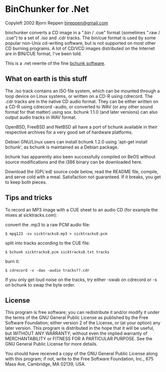 ﻿# BinChunker for .Net

Copyleft 2002 Bjorn Reppen <bjreppen@gmail.com>

binchunker converts a CD image in a ".bin / .cue" format (sometimes ".raw / .cue") to a set of .iso and .cdr tracks. The bin/cue format is used by some popular non-Unix cd-writing software, but is not supported on most other CD burning programs. A lot of CD/VCD images distributed on the Internet are in BIN/CUE format, I've been told.

This is a .net rewrite of the fine [bchunk software](http://he.fi/bchunk/).

## What on earth is this stuff

The .iso track contains an ISO file system, which can be mounted through a loop device on Linux systems, or written on a CD-R using cdrecord. The .cdr tracks are in the native CD audio format. They can be either written on a CD-R using cdrecord -audio, or converted to WAV (or any other sound format for that matter) using sox. bchunk 1.1.0 (and later versions) can also output audio tracks in WAV format.

OpenBSD, FreeBSD and NetBSD all have a port of bchunk available in their respective archives for a very good set of hardware platforms.

Debian GNU/Linux users can install bchunk 1.2.0 using 'apt-get install bchunk', as bchunk is maintained as a Debian package.

bchunk has apparently also been successfully compiled on BeOS without source modifications and the i386 binary can be downloaded here.

Download the (GPL'ed) source code below, read the README file, compile, and serve cold with a meal. Satisfaction not guaranteed. If it breaks, you get to keep both pieces.

## Tips and tricks

To record an MP3 image with a CUE sheet to an audio CD (for example the mixes at sicktracks.com):

convert the .mp3 to a raw PCM audio file:

`$ mpg123 -sv sicktracks8.mp3 > sicktracks8.pcm`

split into tracks according to the CUE file:

`$ bchunk sicktracks8.pcm sicktracks8.txt tracks`

burn it:

`$ cdrecord -v -dao -audio tracks??.cdr`

If you only get loud noise on the tracks, try either -swab on cdrecord or -s on bchunk to swap the byte order.

## License

This program is free software; you can redistribute it and/or modify it under the terms of the GNU General Public License as published by the Free Software Foundation; either version 2 of the License, or (at your option) any later version.
This program is distributed in the hope that it will be useful, but WITHOUT ANY WARRANTY; without even the implied warranty of MERCHANTABILITY or FITNESS FOR A PARTICULAR PURPOSE. See the GNU General Public License for more details.

You should have received a copy of the GNU General Public License along with this program; if not, write to the Free Software Foundation, Inc., 675 Mass Ave, Cambridge, MA 02139, USA.
